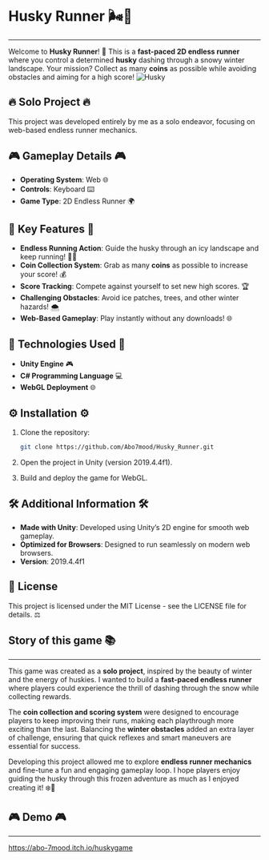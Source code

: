 # Husky Runner 🌬️🦅
--------------------------
Welcome to **Husky Runner**! 🦅 This is a **fast-paced 2D endless runner** where you control a determined **husky** dashing through a snowy winter landscape. Your mission? Collect as many **coins** as possible while avoiding obstacles and aiming for a high score! 
![Husky](https://github.com/user-attachments/assets/eff64e24-4005-487a-bf93-087c905baedc)

## 🔥 Solo Project 🔥
This project was developed entirely by me as a solo endeavor, focusing on web-based endless runner mechanics.

## 🎮 Gameplay Details 🎮

- **Operating System**: Web 🌐
- **Controls**: Keyboard ⌨️
- **Game Type**: 2D Endless Runner 🌍

## 🌟 Key Features 🌟

- **Endless Running Action**: Guide the husky through an icy landscape and keep running! 🏃‍♂️
- **Coin Collection System**: Grab as many **coins** as possible to increase your score! 💰
- **Score Tracking**: Compete against yourself to set new high scores. 🏆
- **Challenging Obstacles**: Avoid ice patches, trees, and other winter hazards! 🌨️
- **Web-Based Gameplay**: Play instantly without any downloads! 🌐

## 🔧 Technologies Used 🔧

- **Unity Engine** 🎮
- **C# Programming Language** 💻
- **WebGL Deployment** 🌐

## ⚙️ Installation ⚙️

1. Clone the repository:

   ```bash
   git clone https://github.com/Abo7mood/Husky_Runner.git
   ```
2. Open the project in Unity (version 2019.4.4f1).
3. Build and deploy the game for WebGL.

## 🛠️ Additional Information 🛠️

- **Made with Unity**: Developed using Unity’s 2D engine for smooth web gameplay.
- **Optimized for Browsers**: Designed to run seamlessly on modern web browsers.
- **Version**: 2019.4.4f1

## 📜 License

This project is licensed under the MIT License - see the LICENSE file for details. ⚖️

## Story of this game 📚
--------------------------

This game was created as a **solo project**, inspired by the beauty of winter and the energy of huskies. I wanted to build a **fast-paced endless runner** where players could experience the thrill of dashing through the snow while collecting rewards. 

The **coin collection and scoring system** were designed to encourage players to keep improving their runs, making each playthrough more exciting than the last. Balancing the **winter obstacles** added an extra layer of challenge, ensuring that quick reflexes and smart maneuvers are essential for success. 

Developing this project allowed me to explore **endless runner mechanics** and fine-tune a fun and engaging gameplay loop. I hope players enjoy guiding the husky through this frozen adventure as much as I enjoyed creating it! ❄️🐾

## 🎮 Demo 🎮
--------------------------

https://abo-7mood.itch.io/huskygame
